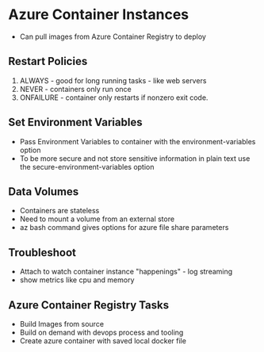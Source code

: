 # Azure Container Instances
- Can pull images from Azure Container Registry to deploy


## Restart Policies
1) ALWAYS - good for long running tasks - like web servers
2) NEVER - containers only run once
3) ONFAILURE - container only restarts if nonzero exit code.

## Set Environment Variables
- Pass Environment Variables to container with the environment-variables option
- To be more secure and not store sensitive information in plain text use the secure-environment-variables option

## Data Volumes
- Containers are stateless
- Need to mount a volume from an external store
- az bash command gives options for azure file share parameters

## Troubleshoot
- Attach to watch container instance "happenings" - log streaming
- show metrics like cpu and memory

## Azure Container Registry Tasks
- Build Images from source
- Build on demand with devops process and tooling
- Create azure container with saved local docker file








